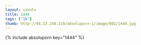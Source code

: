 ```yaml
--- 
layout: sieutv
title: 1444
tags: ["1k"]
thumb: http://94.23.248.219/absoluporn-1/image/002/1444.jpg
---
```

{% include absoluporn key="1444" %} 
